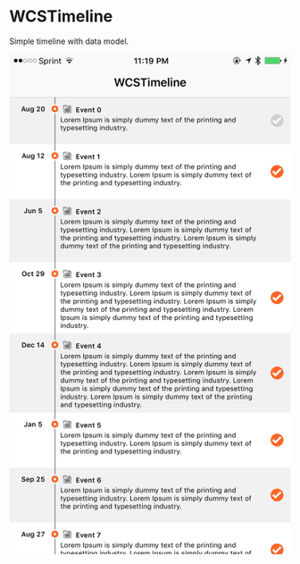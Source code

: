 # WCSTimeline
Simple timeline with data model.

![WCSTimeline](/screens/1.PNG?raw=true "WCSTimeline")
